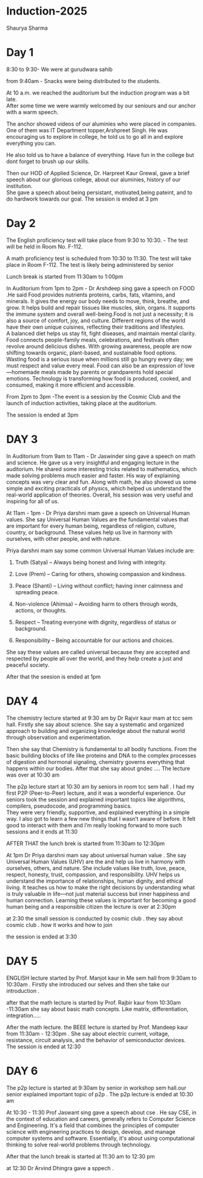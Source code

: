 # Induction-2025
Shaurya Sharma
<h1>Day 1</h1>
8:30 to 9:30- We were at gurudwara sahib<br>

from 9:40am - Snacks were being distributed to the students.<br>

At 10 a.m. we reached the auditorium but the induction program was a bit late. 
<br>
 After some time we were warmly welcomed by our seniours and our anchor with  a warm speech. <br>

The anchor showed videos of our aluminies who were placed in companies.
One of them was IT Department topper,Arshpreet Singh. 
He was encouraging us to explore in college, he told us to go all in and explore everything you can.

He also told us to have a balance of everything. 
Have fun in the college but dont forget to brush up our skills.<br>

Then our HOD of Applied Science, Dr. Harpreet Kaur Grewal, gave a brief speech about our glorious college, about our aluminies, history of our institution.
<br>
She gave a speech about being persistant, motivated,being pateint, and to do hardwork towards our goal.
The session is ended at 3 pm
<h1>Day 2</h1>
The English proficiency test will take place from 9:30 to 10:30.
- The test will be held in Room No. F-112.<br>

A math proficiency test is scheduled from 10:30 to 11:30.
The test will take place in Room F-112. The test is likely being administered by senior <br>

Lunch break is started from 11:30am to 1:00pm <br>

In Auditorium from 1pm to 2pm - Dr Arshdeep sing gave a speech on FOOD .He said Food provides nutrients  proteins, carbs, fats, vitamins, and minerals. It gives the energy our body needs to move, think, breathe, and grow. It helps build and repair tissues like muscles, skin, organs. It supports the immune system and overall well-being.Food is not just a necessity; it is also a source of comfort, joy, and culture. Different regions of the world have their own unique cuisines, reflecting their traditions and lifestyles. 
<br>
A balanced diet helps us stay fit, fight diseases, and maintain mental clarity. Food connects people-family meals, celebrations, and festivals often revolve around delicious dishes. With growing awareness, people are now shifting towards organic, plant-based, and sustainable food options. Wasting food is a serious issue when millions still go hungry every day; we must respect and value every meal. Food can also be an expression of love—homemade meals made by parents or grandparents hold special emotions. Technology is transforming how food is produced, cooked, and consumed, making it more efficient and accessible.<br> 

From 2pm to 3pm -The event is a session by the Cosmic Club and the launch of induction activities, taking place at the auditorium. <br>

The session is ended at 3pm
<h1>DAY 3</h1>
In Auditorium from 9am to 11am - Dr Jaswinder  sing gave a speech on math and science. He gave us a very insightful and engaging lecture in the auditorium. He shared some interesting tricks related to mathematics, which made solving problems much easier and faster. His way of explaining concepts was very clear and fun. Along with math, he also showed us some simple and exciting practicals of physics, which helped us understand the real-world application of theories. Overall, his session was very useful and inspiring for all of us.<br>


At 11am - 1pm - Dr Priya darshni mam gave a speech on Universal Human values. She say Universal Human Values are the fundamental values that are important for every human being, regardless of religion, culture, country, or background. These values help us live in harmony with ourselves, with other people, and with nature.

Priya darshni mam say some common Universal Human Values include are:
1. Truth (Satya) – Always being honest and living with integrity.
2. Love (Prem) – Caring for others, showing compassion and kindness.
  
3. Peace (Shanti) – Living without conflict; having inner calmness and spreading peace.
  
4. Non-violence (Ahimsa) – Avoiding harm to others through words, actions, or thoughts.
   
5. Respect – Treating everyone with dignity, regardless of status or background.
   
7. Responsibility – Being accountable for our actions and choices.
   
She say these values are called universal because they are accepted and respected by people all over the world, and they help create a just and peaceful society.<br>

 After that the seesion is ended at 1pm
<h1>DAY 4</h1>
The chemistry lecture started at 9:30 am by Dr Rajvir kaur mam at tcc sem hall. Firstly she say about science. She say a systematic and organized approach to building and organizing knowledge about the natural world through observation and experimentation.<br>


Then she say that Chemistry is fundamental to all bodily functions. From the basic building blocks of life like proteins and DNA to the complex processes of digestion and hormonal signaling, chemistry governs everything that happens within our bodies.  After that she say about gndec  .... The lecture was over at 10:30 am<br>

The p2p lecture start at 10:30 am by seniors in room tcc sem hall . I had my first P2P (Peer-to-Peer) lecture, and it was a wonderful experience. Our seniors took the session and explained important topics like algorithms, compilers, pseudocode, and programming basics.
<br>
They were very friendly, supportive, and explained everything in a simple way.
I also got to learn a few new things that I wasn’t aware of before.
It felt good to interact with them and I’m really looking forward to more such sessions and it ends at 11:30<br>

AFTER THAT the lunch brek is started from 11:30am to 12:30pm<br>

At 1pm Dr Priya darshni mam say about universal human value .
She say Universal Human Values (UHV) are the  and help us live in harmony with ourselves, others, and nature. She include values like truth, love, peace, respect, honesty, trust, compassion, and responsibility. UHV helps us understand the importance of relationships, human dignity, and ethical living.
It teaches us how to make the right decisions by understanding what is truly valuable in life—not just material success but inner happiness and human connection. Learning these values is important for becoming a good human being and a responsible citizen the lecture is over at 2:30pm <br>

at 2:30 the small session is conducted by cosmic club . they  say about cosmic club . how it works and how to join 

the session is ended at 3:30
<h1>DAY 5 </h1>
ENGLISH lecture started by Prof. Manjot kaur in Me sem hall from 9:30am to 10:30am . Firstly she introduced our selves and then she take our introduction . <br>

after that the math lecture is started by  Prof. Rajbir kaur from 10:30am -11:30am
she say about basic math concepts. Like matrix, differentiation, integration.....<br>

After the math lecture. the BEEE lecture is started by Prof. Mandeep kaur from 11:30am - 12:30pm . She  say about electric current, voltage, resistance, circuit analysis, and the behavior of semiconductor devices.  <br>
 The session is ended at 12:30
<h1>DAY 6</h1>
The p2p lecture is started at 9:30am by senior in workshop sem hall.our senior explained important topic of p2p
. The p2p lecture is ended at 10:30 am <br>

 At 10:30 - 11:30 Prof Jaswant sing gave a speech about cse . He say CSE, in the context of education and careers, generally refers to Computer Science and Engineering. It's a field that combines the principles of computer science with engineering practices to design, develop, and manage computer systems and software. Essentially, it's about using computational thinking to solve real-world problems through technology. <br>

 After that the lunch break is started at 11:30 am to 12:30 pm 

 at 12:30 Dr Arvind  Dhingra  gave a sppech .
